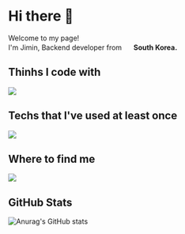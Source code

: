 # Hi there 👋
<p>Welcome to my page!  <br> I'm Jimin, Backend developer from <img src="https://cdn-icons-png.flaticon.com/512/5111/5111586.png" width="16"> <b> South Korea.</b></p>

## Thinhs I code with
<img src="https://img.shields.io/badge/Spring-333333?&style=flat-square&logo=Spring&logoColor=white"/></a>

## Techs that I've used at least once
<img src="https://img.shields.io/badge/JavaScript-333333?&style=flat-square&logo=JavaScript&logoColor=#F7DF1E"/></a>

## Where to find me
<a href="https://jmdwlee.tistory.com" target="_blank"><img src="https://img.shields.io/badge/Tistory-333333?&style=flat-square&logo=Tistory&logoColor=#000000"/></a>

## GitHub Stats
![Anurag's GitHub stats](https://github-readme-stats.vercel.app/api?username=noteasymin&show_icons=true&theme=radical)
